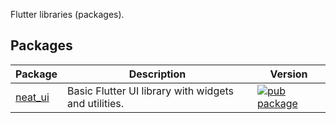 Flutter libraries (packages).

## Packages

| Package | Description | Version |
| --- | --- | --- |
| [neat_ui](packages/neat_ui/) | Basic Flutter UI library with widgets and utilities. | [![pub package](https://img.shields.io/pub/v/neat_ui.svg)](https://pub.dev/packages/neat_ui) |
